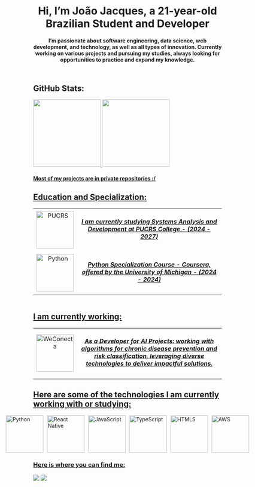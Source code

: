 <!-- Readme -->
<header>
<h1>Hi, I’m João Jacques, a 21-year-old Brazilian Student and Developer</h1>
<h4>
I’m passionate about software engineering, data science, web development, and technology, as well as all types of innovation.
Currently working on various projects and pursuing my studies, always looking for opportunities to practice and expand my knowledge.
</h4>
</header>
<body>

<!-- Git Stats -->
<H2>GitHub Stats:</H2>
<div>
   <a href="https://github.com/Joao-Jacques">
   <img height="180em" src="https://github-readme-stats.vercel.app/api?username=Joao-Jacques&show_icons=true&theme=dark&include_all_commits=true&count_private=true"/>
   <img height="180em" src="https://github-readme-stats.vercel.app/api/top-langs/?username=Joao-Jacques&layout=compact&langs_count=6&theme=dark"/>
</div>
<h4>Most of my projects are in private repositories :/</h4>
<!-- Education -->
<table>
    <H2>Education and Specialization:</H2>
  <tr>
    <td style="text-align: center; vertical-align: middle;">
      <a href="https://www.linkedin.com/school/pucrs/" target="_blank"><img src="https://upload.wikimedia.org/wikipedia/commons/thumb/6/6e/Bras%C3%A3o_PUCRS.png/250px-Bras%C3%A3o_PUCRS.png" width="100" alt="PUCRS"></a> 
    </td>
    <td style="text-align: center; vertical-align: middle;">
      <h5>I am currently studying Systems Analysis and Development at PUCRS College - (2024 - 2027)</h5>
    </td>
  </tr>
  <tr>
    <td style="text-align: center; vertical-align: middle;">
      <a href="https://coursera.org/share/3a8f54f2898950863d58e4284a6c1ddd" target="_blank"><img src="https://yt3.googleusercontent.com/ytc/AIdro_nJteQVkAu1W-rpXrFWo7gtxHLfVfhdNnneD_8MCVGdeMc=s900-c-k-c0x00ffffff-no-rj" width="100" alt="Python"></a> 
    </td>
    <td style="text-align: center; vertical-align: middle;">
      <h5>Python Specialization Course - Coursera, offered by the University of Michigan - (2024 - 2024)</h5>
    </td>
  </tr>
</table>
<div style="display: flex; justify-content: center; align-items: center; gap: 20px;">
<!-- Companys -->
</div>
  <H2>I am currently working:</H2>
<table align="center">
    <td style="text-align: center; vertical-align: middle;">
      <a href="https://www.linkedin.com/company/we-conecta/" target="_blank"><img src="https://inovastartups.com.br/wp-content/uploads/2023/08/weconecta.png" width="100" alt="WeConecta"></a> 
    </td>
    <td style="text-align: center; vertical-align: middle;">
      <h5>As a Developer for AI Projects: working with algorithms for chronic disease prevention and risk classification, leveraging diverse technologies to deliver impactful solutions.</h5>
    </td>
  </tr>
</table>
<!-- Technologies -->
<H2>Here are some of the technologies I am currently working with or studying:</H2>
</body>
<div style="display: flex; justify-content: center; align-items: center; gap: 10px;">
    <img src="https://img.icons8.com/?size=100&id=13441&format=png&color=000000" width="100" alt="Python">
    <img src="https://img.icons8.com/?size=100&id=asWSSTBrDlTW&format=png&color=000000" width="100" alt="React Native">
    <img src="https://img.icons8.com/?size=100&id=108784&format=png&color=000000" width="100" alt="JavaScript">
    <img src="https://img.icons8.com/?size=100&id=uJM6fQYqDaZK&format=png&color=000000" width="100" alt="TypeScript">
    <img src="https://img.icons8.com/?size=100&id=20909&format=png&color=000000" width="100" alt="HTML5">
    <img src="https://img.icons8.com/?size=100&id=33039&format=png&color=000000" width="100" alt="AWS">
</div>
<footer> 
  <H3> Here is where you can find me:</H3>
  <a href = "mailto:jjacques.amann@gmail.com" target="_blank"><img src="https://img.shields.io/badge/-Gmail-%23333?style=for-the-badge&logo=gmail&logoColor=red" target="_blank"></a>
  <a href="https://www.linkedin.com/in/dev-joaojacques/" target="_blank"><img src="https://img.shields.io/badge/-LinkedIn-%230077B5?style=for-the-badge&logo=linkedin&logoColor=white" target="_blank"></a> 
</footer>
